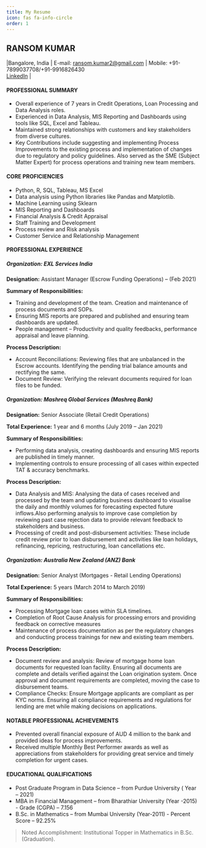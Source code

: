 ```yaml
---
title: My Resume
icon: fas fa-info-circle
order: 1
---
```


## RANSOM KUMAR

|Bangalore, India  | E-mail: ransom.kumar2@gmail.com | Mobile: +91-7899037708/+91-9916826430  
[LinkedIn](https://www.linkedin.com/in/ransom-kumar-31a89585/) |

#### PROFESSIONAL SUMMARY
* Overall experience of 7 years in Credit Operations, Loan Processing and Data Analysis roles.
* Experienced in Data Analysis, MIS Reporting and Dashboards using tools like SQL, Excel and Tableau.
* Maintained strong relationships with customers and key stakeholders from diverse cultures.
* Key Contributions include suggesting and implementing Process Improvements to the existing process and implementation of changes due to regulatory and policy guidelines. Also served as the SME (Subject Matter Expert) for process operations and training new team members.

#### CORE PROFICIENCIES
* Python, R, SQL, Tableau, MS Excel
* Data analysis using Python libraries like Pandas and Matplotlib. 
* Machine Learning using Sklearn
* MIS Reporting and Dashboards
* Financial Analysis & Credit Appraisal
* Staff Training and Development
* Process review and Risk analysis
* Customer Service and Relationship Management

#### PROFESSIONAL EXPERIENCE

##### Organization: EXL Services India
**Designation:** Assistant Manager (Escrow Funding Operations) – (Feb 2021) 

**Summary of Responsibilities:**
* Training and development of the team. Creation and maintenance of process documents and SOPs.
* Ensuring MIS reports are prepared and published and ensuring team dashboards are updated.
* People management – Productivity and quality feedbacks, performance appraisal and leave planning. 

**Process Description:**
* Account Reconciliations: Reviewing files that are unbalanced in the Escrow accounts. Identifying the
pending trial balance amounts and rectifying the same.
* Document Review: Verifying the relevant documents required for loan files to be funded.

##### Organization: Mashreq Global Services (Mashreq Bank) 
**Designation:** Senior Associate (Retail Credit Operations)

**Total Experience:** 1 year and 6 months (July 2019 – Jan 2021) 

**Summary of Responsibilities:**
* Performing data analysis, creating dashboards and ensuring MIS reports are published in timely manner.
* Implementing controls to ensure processing of all cases within expected TAT & accuracy benchmarks.

**Process Description:**
* Data Analysis and MIS: Analysing the data of cases received and processed by the team and updating business dashboard to visualise the daily and monthly volumes for forecasting expected future inflows.Also performing analysis to improve case completion by reviewing past case rejection data to provide relevant feedback to stakeholders and business.
* Processing of credit and post-disbursement activities: These include credit review prior to loan disbursement and activities like loan holidays, refinancing, repricing, restructuring, loan cancellations etc.

##### Organization: Australia New Zealand (ANZ) Bank
**Designation:** Senior Analyst (Mortgages - Retail Lending Operations) 

**Total Experience:** 5 years (March 2014 to March 2019)

**Summary of Responsibilities:**
* Processing Mortgage loan cases within SLA timelines.
* Completion of Root Cause Analysis for processing errors and providing feedback on corrective measures
* Maintenance of process documentation as per the regulatory changes and conducting process trainings for new and existing team members. 

**Process Description:**
* Document review and analysis: Review of mortgage home loan documents for requested loan facility.
Ensuring all documents are complete and details verified against the Loan origination system. Once
approval and document requirements are completed, moving the case to disbursement teams.
* Compliance Checks: Ensure Mortgage applicants are compliant as per KYC norms. Ensuring all
compliance requirements and regulations for lending are met while making decisions on applications.

#### NOTABLE PROFESSIONAL ACHIEVEMENTS
* Prevented overall financial exposure of AUD 4 million to the bank and provided ideas for process improvements.
* Received multiple Monthly Best Performer awards as well as appreciations from stakeholders for providing great service and timely completion for urgent cases.

#### EDUCATIONAL QUALIFICATIONS
* Post Graduate Program in Data Science – from Purdue University ( Year – 2021)
* MBA in Financial Management – from Bharathiar University (Year -2015) - Grade (CGPA) – 7.156
* B.Sc. in Mathematics – from Mumbai University (Year-2011) - Percent Score – 92.25%
> Noted Accomplishment: Institutional Topper in Mathematics in B.Sc. (Graduation). 


